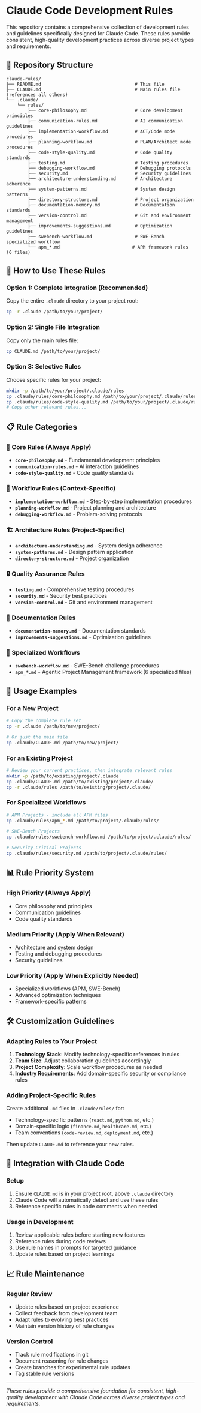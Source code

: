 # Claude Code Development Rules

This repository contains a comprehensive collection of development rules and guidelines specifically designed for Claude Code. These rules provide consistent, high-quality development practices across diverse project types and requirements.

## 📁 Repository Structure

```
claude-rules/
├── README.md                                   # This file
├── CLAUDE.md                                   # Main rules file (references all others)
└── .claude/
    └── rules/
        ├── core-philosophy.md                  # Core development principles
        ├── communication-rules.md              # AI communication guidelines
        ├── implementation-workflow.md          # ACT/Code mode procedures
        ├── planning-workflow.md                # PLAN/Architect mode procedures
        ├── code-style-quality.md               # Code quality standards
        ├── testing.md                          # Testing procedures
        ├── debugging-workflow.md               # Debugging protocols
        ├── security.md                         # Security guidelines
        ├── architecture-understanding.md       # Architecture adherence
        ├── system-patterns.md                  # System design patterns
        ├── directory-structure.md              # Project organization
        ├── documentation-memory.md             # Documentation standards
        ├── version-control.md                  # Git and environment management
        ├── improvements-suggestions.md         # Optimization guidelines
        ├── swebench-workflow.md                # SWE-Bench specialized workflow
        └── apm_*.md                           # APM framework rules (6 files)
```

## 🚀 How to Use These Rules

### Option 1: Complete Integration (Recommended)
Copy the entire `.claude` directory to your project root:

```bash
cp -r .claude /path/to/your/project/
```

### Option 2: Single File Integration
Copy only the main rules file:

```bash
cp CLAUDE.md /path/to/your/project/
```

### Option 3: Selective Rules
Choose specific rules for your project:

```bash
mkdir -p /path/to/your/project/.claude/rules
cp .claude/rules/core-philosophy.md /path/to/your/project/.claude/rules/
cp .claude/rules/code-style-quality.md /path/to/your/project/.claude/rules/
# Copy other relevant rules...
```

## 📋 Rule Categories

### 🎯 Core Rules (Always Apply)
- **`core-philosophy.md`** - Fundamental development principles
- **`communication-rules.md`** - AI interaction guidelines  
- **`code-style-quality.md`** - Code quality standards

### 🔧 Workflow Rules (Context-Specific)
- **`implementation-workflow.md`** - Step-by-step implementation procedures
- **`planning-workflow.md`** - Project planning and architecture
- **`debugging-workflow.md`** - Problem-solving protocols

### 🏗️ Architecture Rules (Project-Specific)
- **`architecture-understanding.md`** - System design adherence
- **`system-patterns.md`** - Design pattern application
- **`directory-structure.md`** - Project organization

### 🔒 Quality Assurance Rules
- **`testing.md`** - Comprehensive testing procedures
- **`security.md`** - Security best practices
- **`version-control.md`** - Git and environment management

### 📝 Documentation Rules
- **`documentation-memory.md`** - Documentation standards
- **`improvements-suggestions.md`** - Optimization guidelines

### 🤖 Specialized Workflows
- **`swebench-workflow.md`** - SWE-Bench challenge procedures
- **`apm_*.md`** - Agentic Project Management framework (6 specialized files)

## 🎯 Usage Examples

### For a New Project
```bash
# Copy the complete rule set
cp -r .claude /path/to/new/project/

# Or just the main file
cp .claude/CLAUDE.md /path/to/new/project/
```

### For an Existing Project
```bash
# Review your current practices, then integrate relevant rules
mkdir -p /path/to/existing/project/.claude
cp .claude/CLAUDE.md /path/to/existing/project/.claude/
cp -r .claude/rules /path/to/existing/project/.claude/
```

### For Specialized Workflows
```bash
# APM Projects - include all APM files
cp .claude/rules/apm_*.md /path/to/project/.claude/rules/

# SWE-Bench Projects
cp .claude/rules/swebench-workflow.md /path/to/project/.claude/rules/

# Security-Critical Projects
cp .claude/rules/security.md /path/to/project/.claude/rules/
```

## 📊 Rule Priority System

### High Priority (Always Apply)
- Core philosophy and principles
- Communication guidelines
- Code quality standards

### Medium Priority (Apply When Relevant)
- Architecture and system design
- Testing and debugging procedures
- Security guidelines

### Low Priority (Apply When Explicitly Needed)
- Specialized workflows (APM, SWE-Bench)
- Advanced optimization techniques
- Framework-specific patterns

## 🛠️ Customization Guidelines

### Adapting Rules to Your Project
1. **Technology Stack**: Modify technology-specific references in rules
2. **Team Size**: Adjust collaboration guidelines accordingly
3. **Project Complexity**: Scale workflow procedures as needed
4. **Industry Requirements**: Add domain-specific security or compliance rules

### Adding Project-Specific Rules
Create additional `.md` files in `.claude/rules/` for:
- Technology-specific patterns (`react.md`, `python.md`, etc.)
- Domain-specific logic (`finance.md`, `healthcare.md`, etc.)
- Team conventions (`code-review.md`, `deployment.md`, etc.)

Then update `CLAUDE.md` to reference your new rules.

## 🔧 Integration with Claude Code

### Setup
1. Ensure `CLAUDE.md` is in your project root, above `.claude` directory
2. Claude Code will automatically detect and use these rules
3. Reference specific rules in code comments when needed

### Usage in Development
1. Review applicable rules before starting new features
2. Reference rules during code reviews
3. Use rule names in prompts for targeted guidance
4. Update rules based on project learnings

## 📈 Rule Maintenance

### Regular Review
- Update rules based on project experience
- Collect feedback from development team
- Adapt rules to evolving best practices
- Maintain version history of rule changes

### Version Control
- Track rule modifications in git
- Document reasoning for rule changes
- Create branches for experimental rule updates
- Tag stable rule versions

---

*These rules provide a comprehensive foundation for consistent, high-quality development with Claude Code across diverse project types and requirements.*
